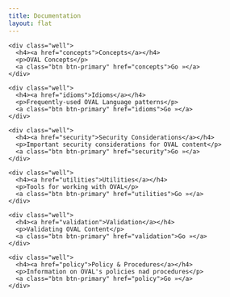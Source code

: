 ```yaml
---
title: Documentation
layout: flat
---
```


<div class="row">
  <div class="col-md-6">

    <div class="well">
      <h4><a href="concepts">Concepts</a></h4>
      <p>OVAL Concepts</p>
      <a class="btn btn-primary" href="concepts">Go »</a>
    </div>

    <div class="well">
      <h4><a href="idioms">Idioms</a></h4>
      <p>Frequently-used OVAL Language patterns</p>
      <a class="btn btn-primary" href="idioms">Go »</a>
    </div>

    <div class="well">
      <h4><a href="security">Security Considerations</a></h4>
      <p>Important security considerations for OVAL content</p>
      <a class="btn btn-primary" href="security">Go »</a>
    </div>

  </div>
  <div class="col-md-6">

    <div class="well">
      <h4><a href="utilities">Utilities</a></h4>
      <p>Tools for working with OVAL</p>
      <a class="btn btn-primary" href="utilities">Go »</a>
    </div>

    <div class="well">
      <h4><a href="validation">Validation</a></h4>
      <p>Validating OVAL Content</p>
      <a class="btn btn-primary" href="validation">Go »</a>
    </div>

    <div class="well">
      <h4><a href="policy">Policy & Procedures</a></h4>
      <p>Information on OVAL's policies nad procedures</p>
      <a class="btn btn-primary" href="policy">Go »</a>
    </div>

  </div>
</div>
